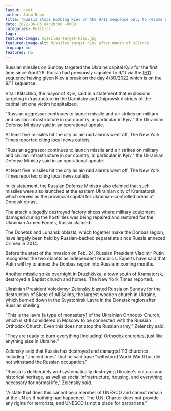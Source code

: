 ```yaml
---
layout: post 
author: Adam Baum 
title: "Russia stops bombing Kiev on the 9/11 sequence only to resume bombing a month later"
date: 2022-06-05 04:20:00 -0600
categories: Politics
tags: 
featured-image: missiles-target-kiev.jpg
featured-image-alt: Missiles target Kiev after month of silence
dropcap: no
featured: no
---
```

Russian missiles on Sunday targeted the Ukraine capital Kyiv for the first time since April 29. Russia had previously signaled to 9/11 via the <a href="/politics/2022/02/22/9-11-sequence.html">9/11 sequence</a> having given Kiev a break on the day 4/30/2022 which is on the 9/11 sequence. 

Vitali Klitschko, the mayor of Kyiv, said in a statement that explosions targeting infrastructure in the Darnitsky and Dniprovsk districts of the capital left one victim hospitalized.

"Russian aggressor continues to launch missile and air strikes on military and civilian infrastructure in our country, in particular in Kyiv," the Ukrainian Defense Ministry said in an operational update.

At least five missiles hit the city as air-raid alarms went off, The New York Times reported citing local news outlets.

"Russian aggressor continues to launch missile and air strikes on military and civilian infrastructure in our country, in particular in Kyiv," the Ukrainian Defense Ministry said in an operational update.

At least five missiles hit the city as air-raid alarms went off, The New York Times reported citing local news outlets.

In its statement, the Russian Defense Ministry also claimed that such missiles were also launched at the eastern Ukrainian city of Kramatorsk, which serves as the provincial capital for Ukrainian-controlled areas of Donetsk oblast.

The attack allegedly destroyed factory shops where military equipment damaged during the hostilities was being repaired and restored for the Ukrainian Armed Forces, Russia claimed.

The Donetsk and Luhansk oblasts, which together make the Donbas region, have largely been held by Russian-backed separatists since Russia annexed Crimea in 2014.

Before the start of the invasion on Feb. 24, Russian President Vladimir Putin recognized the two oblasts as independent republics. Experts have said that Putin will try to annex the Donbas region into Russia in coming months.

Another missile strike overnight in Druzhkivka, a town south of Kramatorsk, destroyed a Baptist church and homes, The New York Times reported.

Ukrainian President Volodymyr Zelensky blasted Russia on Sunday for the destruction of Skete of All Saints, the largest wooden church in Ukraine, which burned down in the Svyatohirsk Lavra in the Donetsk region after Russian shelling.

"This is the lavra [a type of monastery] of the Ukrainian Orthodox Church, which is still considered in Moscow to be connected with the Russian Orthodox Church. Even this does not stop the Russian army," Zelensky said.

"They are ready to burn everything [including] Orthodox churches, just like anything else in Ukraine."

Zelensky said that Russia has destroyed and damaged 113 churches including "ancient ones" that he said have "withstood World War II but did not withstand the Russian occupation."

"Russia is deliberately and systematically destroying Ukraine's cultural and historical heritage, as well as social infrastructure, housing, and everything necessary for normal life," Zelensky said.

"A state that does this cannot be a member of UNESCO and cannot remain at the UN as if nothing had happened. The U.N. Charter does not provide any rights for terrorists, and UNESCO is not a place for barbarians."
